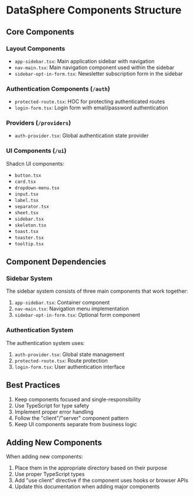 # DataSphere Components Structure

## Core Components

### Layout Components
- `app-sidebar.tsx`: Main application sidebar with navigation
- `nav-main.tsx`: Main navigation component used within the sidebar
- `sidebar-opt-in-form.tsx`: Newsletter subscription form in the sidebar

### Authentication Components (`/auth`)
- `protected-route.tsx`: HOC for protecting authenticated routes
- `login-form.tsx`: Login form with email/password authentication

### Providers (`/providers`)
- `auth-provider.tsx`: Global authentication state provider

### UI Components (`/ui`)
Shadcn UI components:
- `button.tsx`
- `card.tsx`
- `dropdown-menu.tsx`
- `input.tsx`
- `label.tsx`
- `separator.tsx`
- `sheet.tsx`
- `sidebar.tsx`
- `skeleton.tsx`
- `toast.tsx`
- `toaster.tsx`
- `tooltip.tsx`

## Component Dependencies

### Sidebar System
The sidebar system consists of three main components that work together:
1. `app-sidebar.tsx`: Container component
2. `nav-main.tsx`: Navigation menu implementation
3. `sidebar-opt-in-form.tsx`: Optional form component

### Authentication System
The authentication system uses:
1. `auth-provider.tsx`: Global state management
2. `protected-route.tsx`: Route protection
3. `login-form.tsx`: User authentication interface

## Best Practices
1. Keep components focused and single-responsibility
2. Use TypeScript for type safety
3. Implement proper error handling
4. Follow the "client"/"server" component pattern
5. Keep UI components separate from business logic

## Adding New Components
When adding new components:
1. Place them in the appropriate directory based on their purpose
2. Use proper TypeScript types
3. Add "use client" directive if the component uses hooks or browser APIs
4. Update this documentation when adding major components
